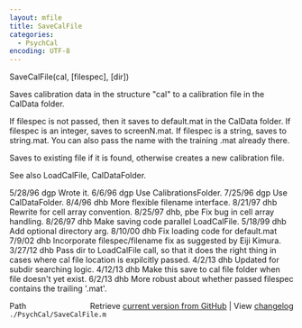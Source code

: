 ```yaml
---
layout: mfile
title: SaveCalFile
categories:
  - PsychCal
encoding: UTF-8
---
```


SaveCalFile\(cal, \[filespec\], \[dir\]\)

Saves calibration data in the structure "cal" to a
calibration file in the CalData folder.

If filespec is not passed, then it saves to default.mat
in the CalData folder.  If filespec is an integer, saves
to screenN.mat.  If filespec is a string, saves to string.mat.
You can also pass the name with the training .mat already there.

Saves to existing file if it is found, otherwise creates a
new calibration file.

See also LoadCalFile, CalDataFolder.

5/28/96  dgp  Wrote it.
6/6/96   dgp  Use CalibrationsFolder.
7/25/96  dgp  Use CalDataFolder.
8/4/96   dhb  More flexible filename interface.
8/21/97  dhb  Rewrite for cell array convention.
8/25/97  dhb, pbe  Fix bug in cell array handling.
8/26/97  dhb  Make saving code parallel LoadCalFile.
5/18/99  dhb  Add optional directory arg.
8/10/00  dhb  Fix loading code for default.mat
7/9/02   dhb  Incorporate filespec/filename fix as suggested by Eiji Kimura.
3/27/12  dhb  Pass dir to LoadCalFile call, so that it does the right thing
              in cases where cal file location is expilcitly passed.
4/2/13   dhb  Updated for subdir searching logic.
4/12/13  dhb  Make this save to cal file folder when file doesn't yet exist.
6/2/13   dhb  More robust about whether passed filespec contains the trailing '.mat'.


<div class="code_header" style="text-align:right;">
  <span style="float:left;">Path&nbsp;&nbsp;</span> <span class="counter">Retrieve <a href=
  "https://raw.github.com/Psychtoolbox-3/Psychtoolbox-3/beta/./PsychCal/SaveCalFile.m">current version from GitHub</a> | View <a href=
  "https://github.com/Psychtoolbox-3/Psychtoolbox-3/commits/beta/./PsychCal/SaveCalFile.m">changelog</a></span>
</div>
<div class="code">
  <code>./PsychCal/SaveCalFile.m</code>
</div>
